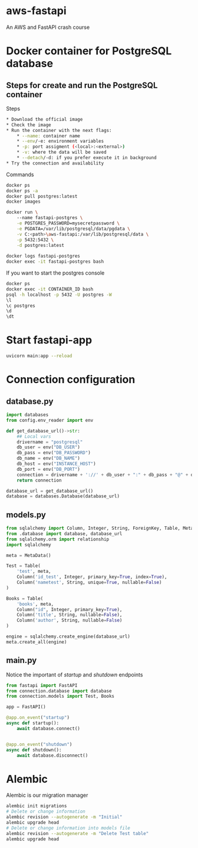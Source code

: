 # aws-fastapi
An AWS and FastAPI crash course

# Docker container for PostgreSQL database

## Steps for create and run the PostgreSQL container

Steps
```bash
* Download the official image
* Check the image
* Run the container with the next flags:
    * --name: container name
    * --env/-e: environment variables
    * -p: port assigment (<local>:<external>)
    * -v: where the data will be saved
    * --detach/-d: if you prefer execute it in background
* Try the connection and availability
```

Commands
```bash
docker ps
docker ps -a
docker pull postgres:latest
docker images

docker run \ 
    --name fastapi-postgres \
    -e POSTGRES_PASSWORD=mysecretpassword \
    -e PGDATA=/var/lib/postgresql/data/pgdata \
    -v C:<path>\aws-fastapi:/var/lib/postgresql/data \
    -p 5432:5432 \
    -d postgres:latest
    
docker logs fastapi-postgres
docker exec -it fastapi-postgres bash
```

If you want to start the postgres console

```bash
docker ps
docker exec -it CONTAINER_ID bash
psql -h localhost -p 5432 -U postgres -W
\l 
\c postgres
\d
\dt
```

# Start fastapi-app

```bash
uvicorn main:app --reload
```

# Connection configuration 

## database.py

```python
import databases
from config.env_reader import env

def get_database_url()->str:
    ## Local vars
    drivername = "postgresql"
    db_user = env("DB_USER")
    db_pass = env("DB_PASSWORD")
    db_name = env("DB_NAME")
    db_host = env("INSTANCE_HOST")
    db_port = env("DB_PORT")
    connection = drivername + '://' + db_user + ":" + db_pass + "@" + db_host + ":" + db_port + "/" + db_name
    return connection

database_url = get_database_url()
database = databases.Database(database_url)

```

## models.py

```python
from sqlalchemy import Column, Integer, String, ForeignKey, Table, MetaData
from .database import database, database_url
from sqlalchemy.orm import relationship
import sqlalchemy

meta = MetaData()

Test = Table(
    'test', meta, 
    Column('id_test', Integer, primary_key=True, index=True),
    Column('nametest', String, unique=True, nullable=False)
)

Books = Table(
    'books', meta, 
    Column("id", Integer, primary_key=True),
    Column('title', String, nullable=False),
    Column('author', String, nullable=False)
)

engine = sqlalchemy.create_engine(database_url)
meta.create_all(engine)
```

## main.py

Notice the important of _startup_ and _shutdown_ endpoints

```python
from fastapi import FastAPI
from connection.database import database
from connection.models import Test, Books

app = FastAPI()

@app.on_event("startup")
async def startup():
    await database.connect()


@app.on_event("shutdown")
async def shutdown():
    await database.disconnect()

```

# Alembic

Alembic is our migration manager

```bash
alembic init migrations
# Delete or change information
alembic revision --autogenerate -m "Initial"
alembic upgrade head
# Delete or change information into models file
alembic revision --autogenerate -m "Delete Test table"
alembic upgrade head
```